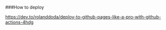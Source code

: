 ###How to deploy

https://dev.to/rolanddoda/deploy-to-github-pages-like-a-pro-with-github-actions-4hdg

